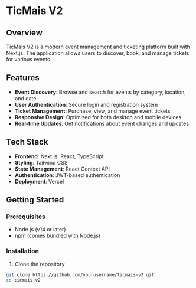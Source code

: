 # TicMais V2

## Overview

TicMais V2 is a modern event management and ticketing platform built with Next.js. The application allows users to discover, book, and manage tickets for various events.

## Features

- **Event Discovery**: Browse and search for events by category, location, and date
- **User Authentication**: Secure login and registration system
- **Ticket Management**: Purchase, view, and manage event tickets
- **Responsive Design**: Optimized for both desktop and mobile devices
- **Real-time Updates**: Get notifications about event changes and updates

## Tech Stack

- **Frontend**: Next.js, React, TypeScript
- **Styling**: Tailwind CSS
- **State Management**: React Context API
- **Authentication**: JWT-based authentication
- **Deployment**: Vercel

## Getting Started

### Prerequisites

- Node.js (v14 or later)
- npm (comes bundled with Node.js)

### Installation

1. Clone the repository
```bash
git clone https://github.com/yourusername/ticmais-v2.git
cd ticmais-v2
```